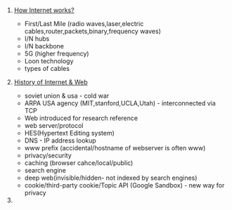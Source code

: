 1. [How Internet works?](https://www.youtube.com/watch?v=TNQsmPf24go&t=8s) 
    - First/Last Mile (radio waves,laser,electric cables,router,packets,binary,frequency waves)
    - I/N hubs
    - I/N backbone
    - 5G (higher frequency)
    - Loon technology
    - types of cables
      

2. [History of Internet & Web](https://en.wikipedia.org/wiki/World_Wide_Web) 
    - soviet union & usa - cold war
    - ARPA USA agency (MIT,stanford,UCLA,Utah) - interconnected via TCP
    - Web introduced for research reference
    - web server/protocol
    - HES(Hypertext Editing system)
    - DNS - IP address lookup
    - www prefix (accidental/hostname of webserver is often www)
    - privacy/security
    - caching (browser cahce/local/public)
    - search engine
    - deep web(invisible/hidden- not indexed by search engines)
    - cookie/third-party cookie/Topic API (Google Sandbox) - new way for privacy
      

3. 
